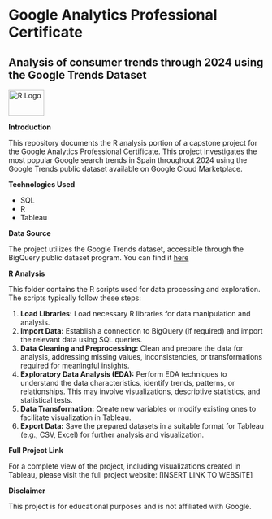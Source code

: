 # Google Analytics Professional Certificate
## Analysis of consumer trends through 2024 using the Google Trends Dataset

<img src="https://upload.wikimedia.org/wikipedia/commons/1/1b/R_logo.svg" width="70" height="50" alt="R Logo"> 

<br>

**Introduction**

This repository documents the R analysis portion of a capstone project for the Google Analytics Professional Certificate. This project investigates the most popular Google search trends in Spain throughout 2024 using the Google Trends public dataset available on Google Cloud Marketplace.

**Technologies Used**

* SQL
* R
* Tableau

**Data Source**

The project utilizes the Google Trends dataset, accessible through the BigQuery public dataset program. You can find it [here](https://console.cloud.google.com/marketplace/product/bigquery-public-datasets/google-search-trends?project=bikesharing-texas-439611)

**R Analysis**

This folder contains the R scripts used for data processing and exploration. The scripts typically follow these steps:

1. **Load Libraries:** Load necessary R libraries for data manipulation and analysis.
2. **Import Data:** Establish a connection to BigQuery (if required) and import the relevant data using SQL queries.
3. **Data Cleaning and Preprocessing:** Clean and prepare the data for analysis, addressing missing values, inconsistencies, or transformations required for meaningful insights.
4. **Exploratory Data Analysis (EDA):** Perform EDA techniques to understand the data characteristics, identify trends, patterns, or relationships. This may involve visualizations, descriptive statistics, and statistical tests.
5. **Data Transformation:** Create new variables or modify existing ones to facilitate visualization in Tableau.
6. **Export Data:** Save the prepared datasets in a suitable format for Tableau (e.g., CSV, Excel) for further analysis and visualization.

**Full Project Link**

For a complete view of the project, including visualizations created in Tableau, please visit the full project website: [INSERT LINK TO WEBSITE]

**Disclaimer**

This project is for educational purposes and is not affiliated with Google.
